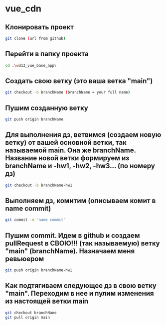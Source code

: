 # vue_cdn

## Клонировать проект
```sh
git clone (url from github)
```

## Перейти в папку проекта
```sh
cd .\wd13_vue_base_app\
```

## Создать свою ветку (это ваша ветка "main")
```sh
git checkout -b branchName (branchName = your full name)
```

## Пушим созданную ветку
```sh
git push origin branchName
```

## Для выполнения дз, ветвимся (создаем новую ветку) от вашей основной ветки, так называемой main. Она же branchName. Название новой ветки формируем из branchName и -hw1, -hw2, -hw3... (по номеру дз)
```sh
git checkout -b branchName-hw1
```

## Выполняем дз, комитим (описываем комит в name commit)
```sh
git commit -m 'name commit'
```

## Пушим commit. Идем в github и создаем pullRequest в СВОЮ!!! (так называемую) ветку "main" (branchName). Назначаем меня ревьюером
```sh
git push origin branchName-hw1
```

## Как подтягиваем следующее дз в свою ветку "main". Переходим в нее и пулим изменения из настоящей ветки main
```sh
git checkout branchName
git pull origin main
```

